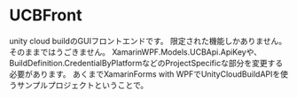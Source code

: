 # UCBFront

unity cloud buildのGUIフロントエンドです。
限定された機能しかありません。
そのままではうごきません。
XamarinWPF.Models.UCBApi.ApiKeyや、BuildDefinition.CredentialByPlatformなどのProjectSpecificな部分を変更する必要があります。
あくまでXamarinForms with WPFでUnityCloudBuildAPIを使うサンプルプロジェクトということで。

